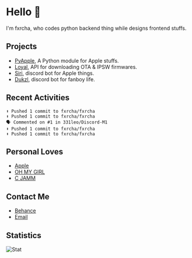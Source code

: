 # Hello 👋

I'm fxrcha, who codes python backend thing while designs frontend stuffs.

## Projects
* [PyApple](https://github.com/fxrcha/PyApple), A Python module for Apple stuffs.
* [Loyal](https://github.com/fxrcha/Loyal), API for downloading OTA & IPSW firmwares.
* [Siri](https://github.com/fxrcha/Siri), discord bot for Apple things.
* [Dukzl](https://github.com/fxrcha/Dukzl), discord bot for fanboy life.

## Recent Activities
```
⬆️ Pushed 1 commit to fxrcha/fxrcha
⬆️ Pushed 1 commit to fxrcha/fxrcha
🗣 Commented on #1 in 331leo/Discord-M1
⬆️ Pushed 1 commit to fxrcha/fxrcha
⬆️ Pushed 1 commit to fxrcha/fxrcha
```

## Personal Loves
* [Apple](https://apple.com/)
* [OH MY GIRL](https://open.spotify.com/artist/2019zR22qK2RBvCqtudBaI)
* [C JAMM](https://open.spotify.com/artist/2ZT3bnHPOdErwCLdP5aHqR)

## Contact Me
* [Behance](https://www.behance.net/hyunwoocho)
* [Email](mailto:truetype24@gmail.com)

## Statistics
![Stat](https://github-readme-stats.vercel.app/api?username=fxrcha&show_icons=true&hide_border=true&count_private=true&theme=dracula)
